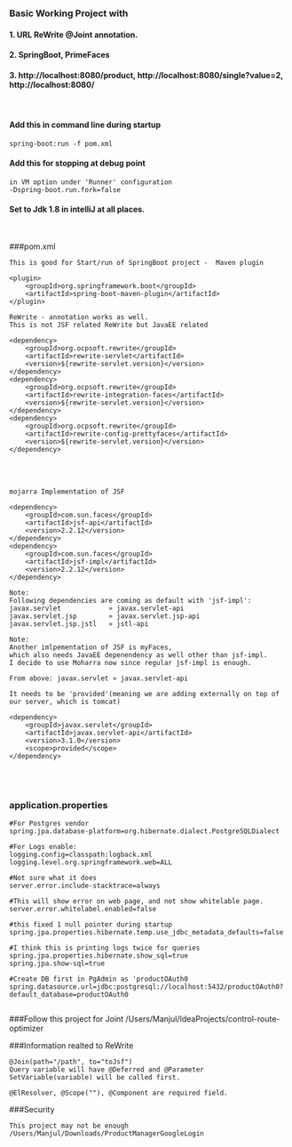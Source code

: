 ### Basic Working Project with 
#### 1. URL ReWrite @Joint annotation.
#### 2. SpringBoot, PrimeFaces
#### 3. http://localhost:8080/product, http://localhost:8080/single?value=2, http://localhost:8080/

<br/>

#### Add this in command line during startup

```
spring-boot:run -f pom.xml
```
#### Add this for stopping at debug point
```
in VM option under 'Runner' configuration
-Dspring-boot.run.fork=false
```

#### Set to Jdk 1.8 in intelliJ at all places.

<br/>

###pom.xml
````
This is good for Start/run of SpringBoot project -  Maven plugin

<plugin>
    <groupId>org.springframework.boot</groupId>
    <artifactId>spring-boot-maven-plugin</artifactId>
</plugin>
````

```
ReWrite - annotation works as well.
This is not JSF related ReWrite but JavaEE related 

<dependency>
    <groupId>org.ocpsoft.rewrite</groupId>
    <artifactId>rewrite-servlet</artifactId>
    <version>${rewrite-servlet.version}</version>
</dependency>
<dependency>
    <groupId>org.ocpsoft.rewrite</groupId>
    <artifactId>rewrite-integration-faces</artifactId>
    <version>${rewrite-servlet.version}</version>
</dependency>
<dependency>
    <groupId>org.ocpsoft.rewrite</groupId>
    <artifactId>rewrite-config-prettyfaces</artifactId>
    <version>${rewrite-servlet.version}</version>
</dependency>
```
<br/>
<br>

```
mojarra Implementation of JSF

<dependency>
    <groupId>com.sun.faces</groupId>
    <artifactId>jsf-api</artifactId>
    <version>2.2.12</version>
</dependency>
<dependency>
    <groupId>com.sun.faces</groupId>
    <artifactId>jsf-impl</artifactId>
    <version>2.2.12</version>
</dependency>

Note:
Following dependencies are coming as default with 'jsf-impl':
javax.servlet            » javax.servlet-api
javax.servlet.jsp        » javax.servlet.jsp-api
javax.servlet.jsp.jstl   » jstl-api

Note: 
Another imlpementation of JSF is myFaces,
which also needs JavaEE depenendency as well other than jsf-impl.
I decide to use Moharra now since regular jsf-impl is enough.
```

```
From above: javax.servlet » javax.servlet-api

It needs to be 'provided'(meaning we are adding externally on top of our server, which is tomcat)

<dependency>
    <groupId>javax.servlet</groupId>
    <artifactId>javax.servlet-api</artifactId>
    <version>3.1.0</version>
    <scope>provided</scope>
</dependency>
```
<br/>
<br/>

### application.properties
```
#For Postgres vendor
spring.jpa.database-platform=org.hibernate.dialect.PostgreSQLDialect

#For Logs enable:
logging.config=classpath:logback.xml
logging.level.org.springframework.web=ALL

#Not sure what it does 
server.error.include-stacktrace=always

#This will show error on web page, and not show whitelable page.
server.error.whitelabel.enabled=false

#this fixed 1 null pointer during startup
spring.jpa.properties.hibernate.temp.use_jdbc_metadata_defaults=false

#I think this is printing logs twice for queries
spring.jpa.properties.hibernate.show_sql=true
spring.jpa.show-sql=true

#Create DB first in PgAdmin as 'productOAuth0
spring.datasource.url=jdbc:postgresql://localhost:5432/productOAuth0?default_database=productOAuth0


```

###Follow this project for Joint 
/Users/Manjul/IdeaProjects/control-route-optimizer

###Information realted to ReWrite
```
@Join(path="/path", to="toJsf")
Query variable will have @Deferred and @Parameter
SetVariable(variable) will be called first.

@ElResolver, @Scope(""), @Component are required field.
```

###Security 
```
This project may not be enough
/Users/Manjul/Downloads/ProductManagerGoogleLogin 

```




